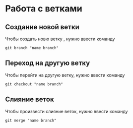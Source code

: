 # Работа с ветками

## Создание новой ветки

Чтобы создать новю ветку , нужно ввести команду

    git branch "name branch"

## Переход на другую ветку

Чтобы перейти на другую ветку, нужно ввести команду

    git checkout "name branch"

## Слияние веток

Чтобы произвести слияние веток, нужно ввести команду

    git merge "name branch"